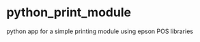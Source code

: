 python_print_module
===================

python app for a simple printing module using epson POS libraries